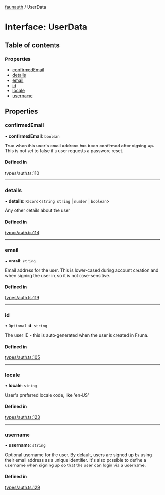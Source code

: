 [faunauth](../index.md) / UserData

# Interface: UserData

## Table of contents

### Properties

- [confirmedEmail](UserData.md#confirmedemail)
- [details](UserData.md#details)
- [email](UserData.md#email)
- [id](UserData.md#id)
- [locale](UserData.md#locale)
- [username](UserData.md#username)

## Properties

### confirmedEmail

• **confirmedEmail**: `boolean`

True when this user's email address has been confirmed after signing up. This is not set to
false if a user requests a password reset.

#### Defined in

[types/auth.ts:110](https://github.com/alexnitta/faunauth/blob/5c30082/src/types/auth.ts#L110)

___

### details

• **details**: `Record`<`string`, `string` \| `number` \| `boolean`\>

Any other details about the user

#### Defined in

[types/auth.ts:114](https://github.com/alexnitta/faunauth/blob/5c30082/src/types/auth.ts#L114)

___

### email

• **email**: `string`

Email address for the user. This is lower-cased during account creation and when signing the
user in, so it is not case-sensitive.

#### Defined in

[types/auth.ts:119](https://github.com/alexnitta/faunauth/blob/5c30082/src/types/auth.ts#L119)

___

### id

• `Optional` **id**: `string`

The user ID - this is auto-generated when the user is created in Fauna.

#### Defined in

[types/auth.ts:105](https://github.com/alexnitta/faunauth/blob/5c30082/src/types/auth.ts#L105)

___

### locale

• **locale**: `string`

User's preferred locale code, like 'en-US'

#### Defined in

[types/auth.ts:123](https://github.com/alexnitta/faunauth/blob/5c30082/src/types/auth.ts#L123)

___

### username

• **username**: `string`

Optional username for the user. By default, users are signed up by using their email address
as a unique identifier. It's also possible to define a username when signing up so that the
user can login via a username.

#### Defined in

[types/auth.ts:129](https://github.com/alexnitta/faunauth/blob/5c30082/src/types/auth.ts#L129)
